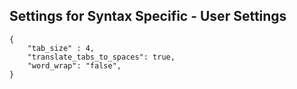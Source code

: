 ## Settings for Syntax Specific - User Settings

```
{
	"tab_size" : 4,
	"translate_tabs_to_spaces": true,
	"word_wrap": "false",
}
```